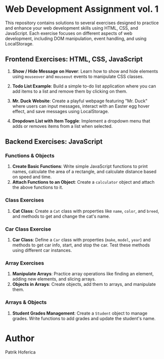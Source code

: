 # Web Development Assignment vol. 1

This repository contains solutions to several exercises designed to practice and enhance your web development skills using HTML, CSS, and JavaScript. Each exercise focuses on different aspects of web development, including DOM manipulation, event handling, and using LocalStorage.

## Frontend Exercises: HTML, CSS, JavaScript

1. **Show / Hide Message on Hover**: Learn how to show and hide elements using `mouseover` and `mouseout` events to manipulate CSS classes.

2. **Todo List Example**: Build a simple to-do list application where you can add items to a list and remove them by clicking on them.

3. **Mr. Duck Website**: Create a playful webpage featuring "Mr. Duck" where users can input messages, interact with an Easter egg hover effect, and save messages using LocalStorage.

4. **Dropdown List with Item Toggle**: Implement a dropdown menu that adds or removes items from a list when selected.

## Backend Exercises: JavaScript
### Functions & Objects

1. **Create Basic Functions**: Write simple JavaScript functions to print names, calculate the area of a rectangle, and calculate distance based on speed and time.
2. **Attach Functions to an Object**: Create a `calculator` object and attach the above functions to it.

### Class Exercises

1. **Cat Class**: Create a `Cat` class with properties like `name`, `color`, and `breed`, and methods to get and change the cat's name.

### Car Class Exercise

1. **Car Class**: Define a `Car` class with properties (`make`, `model`, `year`) and methods to get car info, start, and stop the car. Test these methods using different car instances.

### Array Exercises

1. **Manipulate Arrays**: Practice array operations like finding an element, adding new elements, and slicing arrays.
2. **Objects in Arrays**: Create objects, add them to arrays, and manipulate them.

### Arrays & Objects

1. **Student Grades Management**: Create a `Student` object to manage grades. Write functions to add grades and update the student's name.

# Author
Patrik Hoferica
